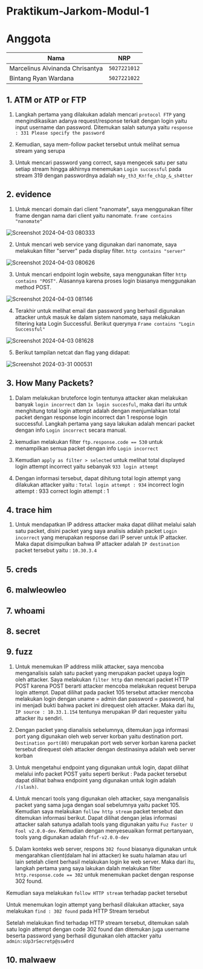 # Praktikum-Jarkom-Modul-1

# Anggota

| Nama                            | NRP          |
| ------------------------------- | ------------ |
| Marcelinus Alvinanda Chrisantya | `5027221012` |
| Bintang Ryan Wardana            | `5027221022` |

## 1. ATM or ATP or FTP
1. Langkah pertama yang dilakukan adalah mencari `protocol FTP` yang mengindikasikan adanya request/response terkait dengan login yaitu input username dan password. Ditemukan salah satunya yaitu `response : 331 Please specify the password`

2. Kemudian, saya mem-follow packet tersebut untuk melihat semua stream yang serupa

3. Untuk mencari password yang correct, saya mengecek satu per satu setiap stream hingga akhirnya menemukan `Login successful` pada stream 319 dengan passwordnya adalah `m4y_th3_Kn!fe_ch1p_&_sh4tter`


## 2. evidence

1. Untuk mencari domain dari client "nanomate", saya menggunakan filter frame dengan nama dari client yaitu nanomate. `frame contains "nanomate"`

![Screenshot 2024-04-03 080333](https://github.com/J0see1/FP-Strukdat/assets/134209563/c8db7c3e-0a90-45d0-951c-30478fd9a75c)

2. Untuk mencari web service yang digunakan dari nanomate, saya melakukan filter "server" pada display filter. `http contains "server"`

![Screenshot 2024-04-03 080626](https://github.com/J0see1/FP-Strukdat/assets/134209563/822b1288-234c-49ce-ae1b-a114f5dbf4ff)

3. Untuk mencari endpoint login website, saya menggunakan filter `http contains "POST"`. Alasannya karena proses login biasanya menggunakan method POST.

![Screenshot 2024-04-03 081146](https://github.com/J0see1/FP-Strukdat/assets/134209563/59443db6-8115-4409-a294-8ae7d5422614)

4. Terakhir untuk melihat email dan password yang berhasil digunakan attacker untuk masuk ke dalam sistem nanomate, saya melakukan filtering kata Login Successful. Berikut querynya `Frame contains "Login Successful"`

![Screenshot 2024-04-03 081628](https://github.com/J0see1/FP-Strukdat/assets/134209563/9d01de9b-0b92-48d0-8d4f-9c8745575727)

5. Berikut tampilan netcat dan flag yang didapat:

![Screenshot 2024-03-31 000531](https://github.com/J0see1/FP-Strukdat/assets/134209563/bcbe9993-22bc-474a-83a6-c362160bafea)


## 3. How Many Packets?
1. Dalam melakukan bruteforce login tentunya attacker akan melakukan banyak `login incorrect` dan `1x login succesful`, maka dari itu untuk menghitung total login attempt adalah dengan menjumlahkan total packet dengan response login incorrect dan 1 response login successful. Langkah pertama yang saya lakukan adalah mencari packet dengan info `Login incorrect` secara manual.

2. kemudian melakukan filter `ftp.response.code == 530` untuk menampilkan semua packet dengan info `Login incorrect`

3. Kemudian `apply as filter > selected` untuk melihat total displayed login attempt incorrect yaitu sebanyak `933 login attempt`

4. Dengan informasi tersebut, dapat dihitung total login attempt yang dilakukan attacker yaitu : 
`Total login attempt : 934`
incorrect login attempt : 933
correct login attempt : 1


## 4. trace him
1. Untuk mendapatkan IP address attacker maka dapat dilihat melalui salah satu packet, disini packet yang saya analisis adalah packet `Login incorrect` yang merupakan response dari IP server untuk IP attacker. Maka dapat disimpulkan bahwa IP attacker adalah `IP destination` packet tersebut yaitu : `10.30.3.4`


## 5. creds

## 6. malwleowleo 

## 7. whoami

## 8. secret

## 9. fuzz
1. Untuk menemukan IP address milik attacker, saya mencoba menganalisis salah satu packet yang merupakan packet upaya login oleh attacker. Saya melakukan `filter http` dan mencari packet HTTP POST karena POST berarti attacker mencoba melakukan request berupa login attempt. Dapat dilihat pada packet 105 tersebut attacker mencoba melakukan login dengan uname = admin dan password = password, hal ini menjadi bukti bahwa packet ini direquest oleh attacker.  Maka dari itu, `IP source : 10.33.1.154`  tentunya merupakan IP dari requester yaitu attacker itu sendiri.

2. Dengan packet yang dianalisis sebelumnya, ditemukan juga informasi port yang digunakan oleh web server korban yaitu destination port. `Destination port(80)` merupakan port web server korban karena packet tersebut direquest oleh attacker dengan destinasinya adalah web server korban

3. Untuk mengetahui endpoint yang digunakan untuk login, dapat dilihat melalui info packet POST yaitu seperti berikut :
Pada packet tersebut dapat dilihat bahwa endpoint yang digunakan untuk login adalah `/(slash)`.

4. Untuk mencari tools yang digunakan oleh attacker, saya menganalisis packet yang sama juga dengan soal sebelumnya yaitu packet 105. Kemudian saya melakukan `follow http stream` packet tersebut dan ditemukan informasi berikut.
Dapat dilihat dengan jelas informasi attacker salah satunya adallah tools yang digunakan yaitu `Fuz Faster U Fool v2.0.0-dev`. Kemudian dengan menyeseuaikan format pertanyaan, tools yang digunakan adalah `ffuf-v2.0.0-dev`

5. Dalam konteks web server, respons `302 found` biasanya digunakan untuk mengarahkan client(dalam hal ini attacker) ke suatu halaman atau url lain setelah client berhasil melakukan login ke web server. Maka dari itu, langkah pertama yang saya lakukan dalah melakukan filter `http.response.code == 302` untuk menemukan packet dengan response 302 found.

Kemudian saya melakukan `follow HTTP stream` terhadap packet tersebut

Untuk menemukan login attempt yang berhasil dilakukan attacker, saya melakukan `find : 302 found` pada HTTP Stream tersebut

Setelah melakukan find terhadap HTTP stream tersebut, ditemukan salah satu login attempt dengan code 302 found dan ditemukan juga username beserta password yang berhasil digunakan oleh attacker yaitu `admin:sUp3rSecretp@ssw0rd`




## 10. malwaew 
